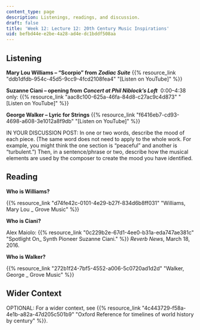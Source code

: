 ```yaml
---
content_type: page
description: Listenings, readings, and discussion.
draft: false
title: 'Week 12: Lecture 12: 20th Century Music Inspirations'
uid: befbd44e-e2be-4a28-ad4e-dc1bddf508aa
---
```

## Listening

**Mary Lou Williams – “Scorpio” from** ***Zodiac Suite*** {{% resource_link "ddb1dfdb-954c-45d5-9cc9-4fcd2108fea4" "\[Listen on YouTube\]" %}} 

**Suzanne Ciani – opening from** ***Concert at Phil Niblock’s Loft***  0:00–4:38 only: {{% resource_link "aac8c100-625a-46fa-84d8-c27ac9c4d873" "\[Listen on YouTube\]" %}}

**George Walker – Lyric for Strings** {{% resource_link "f6416eb7-cd93-4698-a608-3e1012a8f9db" "\[Listen on YouTube\]" %}}

IN YOUR DISCUSSION POST: In one or two words, describe the mood of each piece. (The same word does not need to apply to the whole work. For example, you might think the one section is “peaceful” and another is “turbulent.”) Then, in a sentence/phrase or two, describe how the musical elements are used by the composer to create the mood you have identified. 

## Reading

**Who is Williams?**

{{% resource_link "d74fe42c-0101-4e29-b27f-834d6b8ff031" "Williams, Mary Lou \_ Grove Music" %}}

**Who is Ciani?**

Alex Maiolo: {{% resource_link "0c229b2e-67d1-4ee0-b31a-eda747ae381c" "Spotlight On\_ Synth Pioneer Suzanne Ciani." %}} *Reverb News*, March 18, 2016.

**Who is Walker?**

{{% resource_link "272b1f24-7bf5-4552-a006-5c0720ad1d2d" "Walker, George \_ Grove Music" %}}

## Wider Context

OPTIONAL: For a wider context, see {{% resource_link "4c443729-f58a-4e1b-a82a-47d205c501b9" "Oxford Reference for timelines of world history by century" %}}.